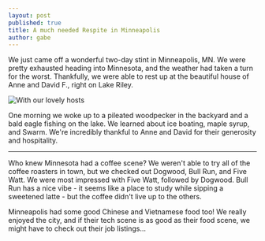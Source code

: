 ```yaml
---
layout: post
published: true
title: A much needed Respite in Minneapolis
author: gabe
---
```


We just came off a wonderful two-day stint in Minneapolis, MN. We were pretty exhausted heading into Minnesota, and the weather had 
taken a turn for the worst. Thankfully, we were able to rest up at the beautiful house of Anne and David F., right on Lake Riley. 


![With our lovely hosts](/assets/anne_and_david.jpg "With our lovely hosts")

One morning we woke up to a pileated woodpecker in the backyard and a bald eagle fishing on the lake. We learned about ice 
boating, maple syrup, and Swarm. We're incredibly thankful to Anne and David for their generosity and hospitality.

---

Who knew Minnesota had a coffee scene? We weren't able to try all of the coffee roasters in town, but we checked out Dogwood, 
Bull Run, and Five Watt. We were most impressed with Five Watt, followed by Dogwood. Bull Run has a nice vibe - it seems 
like a place to study while sipping a sweetened latte - but the coffee didn't live up to the others.

Minneapolis had some good Chinese and Vietnamese food too! We really enjoyed the city, and if their tech scene is as good as 
their food scene, we might have to check out their job listings...